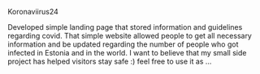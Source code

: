 Koronaviirus24

Developed simple landing page that stored information and guidelines regarding covid. That simple website allowed people to get all necessary information and be updated regarding the number of people who got infected in Estonia and in the world. I want to believe that my small side project has helped visitors stay safe :) feel free to use it as …

